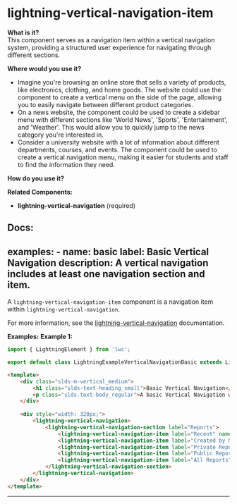 # lightning-vertical-navigation-item

**What is it?**  
This component serves as a navigation item within a vertical navigation system, providing a structured user experience for navigating through different sections.

**Where would you use it?**
- Imagine you're browsing an online store that sells a variety of products, like electronics, clothing, and home goods. The website could use the <lightning-vertical-navigation-item> component to create a vertical menu on the side of the page, allowing you to easily navigate between different product categories.
- On a news website, the <lightning-vertical-navigation-item> component could be used to create a sidebar menu with different sections like 'World News', 'Sports', 'Entertainment', and 'Weather'. This would allow you to quickly jump to the news category you're interested in.
- Consider a university website with a lot of information about different departments, courses, and events. The <lightning-vertical-navigation-item> component could be used to create a vertical navigation menu, making it easier for students and staff to find the information they need.

**How do you use it?**


**Related Components:**
- **lightning-vertical-navigation** (required)

**Docs:**
---
examples:
    - name: basic
      label: Basic Vertical Navigation
      description: A vertical navigation includes at least one navigation section and item.
---

A `lightning-vertical-navigation-item` component is a navigation item within `lightning-vertical-navigation`.

For more information, see the
[lightning-vertical-navigation](bundle/lightning-vertical-navigation/documentation) documentation.


**Examples:**
**Example 1:**

```js
import { LightningElement } from 'lwc';

export default class LightningExampleVerticalNavigationBasic extends LightningElement {}

```

```html
<template>
    <div class="slds-m-vertical_medium">
        <h1 class="slds-text-heading_small">Basic Vertical Navigation</h1>
        <p class="slds-text-body_regular">A basic Vertical Navigation with one section.</p>
    </div>
    
    <div style="width: 320px;">
        <lightning-vertical-navigation>
            <lightning-vertical-navigation-section label="Reports">
                <lightning-vertical-navigation-item label="Recent" name="recent"></lightning-vertical-navigation-item>
                <lightning-vertical-navigation-item label="Created by Me" name="created"></lightning-vertical-navigation-item>
                <lightning-vertical-navigation-item label="Private Reports" name="private"></lightning-vertical-navigation-item>
                <lightning-vertical-navigation-item label="Public Reports" name="public"></lightning-vertical-navigation-item>
                <lightning-vertical-navigation-item label="All Reports" name="all"></lightning-vertical-navigation-item>
            </lightning-vertical-navigation-section>
        </lightning-vertical-navigation>
    </div>
</template>

```

---
